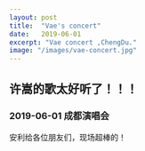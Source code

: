 ```yaml
---
layout: post
title:  "Vae's concert"
date:   2019-06-01
excerpt: "Vae concert ,ChengDu."
image: "/images/vae-concert.jpg"
---
```


## 许嵩的歌太好听了！！！
### 2019-06-01 成都演唱会

安利给各位朋友们，现场超棒的！



